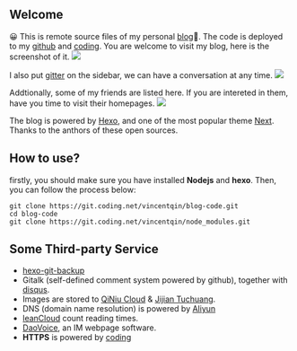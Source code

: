 
## Welcome
😀 This is remote source files of my personal [blog](www.vincentqin.tech)🤙. The code is deployed to my [github](https://github.com/Vincentqyw/Vincentqyw.github.io) and [coding](https://coding.net/u/vincentqin/p/vincent.coding.me/git). You are welcome to visit my blog, here is the screenshot of it.
![](http://oofx6tpf6.bkt.clouddn.com/17-12-9/90754588.jpg)

I also put [gitter](https://gitter.im) on the sidebar, we can have a conversation at any time.
![](http://oofx6tpf6.bkt.clouddn.com/17-12-9/85243611.jpg)

Addtionally, some of my friends are listed here. If you are intereted in them, have you time to visit their homepages.
![](http://oofx6tpf6.bkt.clouddn.com/17-12-9/92978310.jpg)

The blog is powered by [Hexo](https://hexo.io/), and one of the most popular theme [Next](http://theme-next.iissnan.com/). Thanks to the anthors of these open sources.

## How to use?

firstly, you should make sure you have installed **Nodejs** and **hexo**. Then, you can follow the process below:

```git
git clone https://git.coding.net/vincentqin/blog-code.git
cd blog-code
git clone https://git.coding.net/vincentqin/node_modules.git

```

## Some Third-party Service
- [hexo-git-backup](https://github.com/coneycode/hexo-git-backup)
- Gitalk (self-defined comment system powered by github), together with [disqus](www.disqus.com).
- Images are stored to [QiNiu Cloud](https://www.qiniu.com/) & [Jijian Tuchuang](https://jiantuku.com).
- DNS (domain name resolution) is powered by [Aliyun](https://www.aliyun.com/)
- [leanCloud](https://leancloud.cn) count reading times.
- [DaoVoice](http://www.daovoice.io/), an IM webpage software.
- **HTTPS** is powered by [coding](https://coding.net/u/vincentqin/p/vincent.coding.me/git)